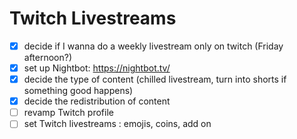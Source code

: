 # Twitch Livestreams

- [x] decide if I wanna do a weekly livestream only on twitch (Friday afternoon?)
- [x] set up Nightbot: https://nightbot.tv/
- [x] decide the type of content (chilled livestream, turn into shorts if something good happens)
- [x] decide the redistribution of content
- [ ] revamp Twitch profile
- [ ] set Twitch livestreams : emojis, coins, add on
